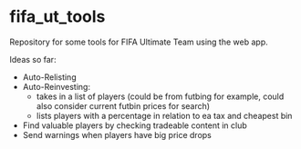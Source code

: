 # fifa_ut_tools
Repository for some tools for FIFA Ultimate Team using the web app. 

Ideas so far:
  - Auto-Relisting
  - Auto-Reinvesting:
      - takes in a list of players (could be from futbing for example, could also consider current futbin prices for search)
      - lists players with a percentage in relation to ea tax and cheapest bin
  - Find valuable players by checking tradeable content in club
  - Send warnings when players have big price drops
